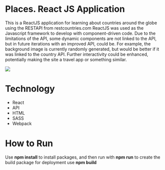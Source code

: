 ﻿# Places. React JS Application

This is a ReactJS application for learning about countries around the globe using the RESTAPI from restcountries.com ReactJS was used as the Javascript framework to develop with component-driven code. Due to the limitations of the API, some dynamic components are not linked to the API, but in future iterations with an improved API, could be. For example, the background image is currently randomly generated, but would be better if it was linked to the country API. Further interactivity could be enhanced, potentially making the site a travel app or something similar.

![](https://i.imgur.com/Xt1xWxr.jpg)

# Technology

- React
- API
- HTML
- SASS
- Webpack

# How to Run

Use **npm install** to install packages, and then run with **npm run** to create the build package for deployment use **npm build**




